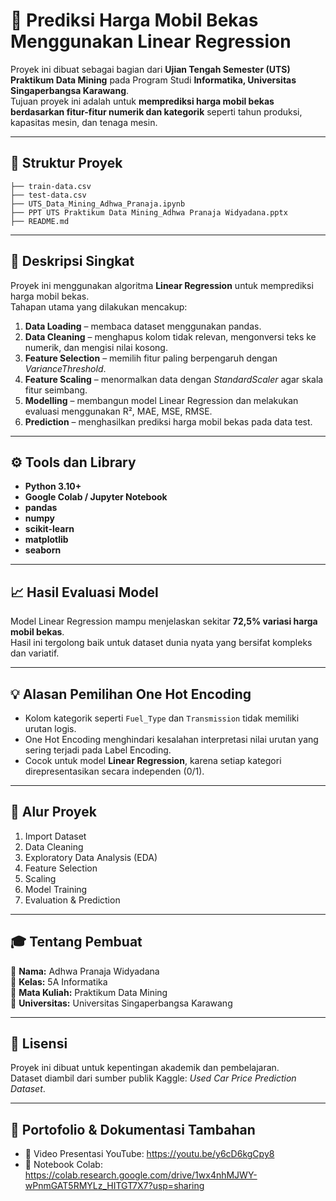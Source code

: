 # 🚗 Prediksi Harga Mobil Bekas Menggunakan Linear Regression

Proyek ini dibuat sebagai bagian dari **Ujian Tengah Semester (UTS) Praktikum Data Mining** pada Program Studi **Informatika, Universitas Singaperbangsa Karawang**.  
Tujuan proyek ini adalah untuk **memprediksi harga mobil bekas berdasarkan fitur-fitur numerik dan kategorik** seperti tahun produksi, kapasitas mesin, dan tenaga mesin.

---

## 📂 Struktur Proyek
```
├── train-data.csv         
├── test-data.csv          
├── UTS_Data_Mining_Adhwa_Pranaja.ipynb   
├── PPT UTS Praktikum Data Mining_Adhwa Pranaja Widyadana.pptx   
├── README.md              
```

---

## 🧩 Deskripsi Singkat
Proyek ini menggunakan algoritma **Linear Regression** untuk memprediksi harga mobil bekas.  
Tahapan utama yang dilakukan mencakup:
1. **Data Loading** – membaca dataset menggunakan pandas.  
2. **Data Cleaning** – menghapus kolom tidak relevan, mengonversi teks ke numerik, dan mengisi nilai kosong.  
3. **Feature Selection** – memilih fitur paling berpengaruh dengan *VarianceThreshold*.  
4. **Feature Scaling** – menormalkan data dengan *StandardScaler* agar skala fitur seimbang.  
5. **Modelling** – membangun model Linear Regression dan melakukan evaluasi menggunakan R², MAE, MSE, RMSE.  
6. **Prediction** – menghasilkan prediksi harga mobil bekas pada data test.

---

## ⚙️ Tools dan Library
- **Python 3.10+**
- **Google Colab / Jupyter Notebook**
- **pandas**
- **numpy**
- **scikit-learn**
- **matplotlib**
- **seaborn**

---

## 📈 Hasil Evaluasi Model

Model Linear Regression mampu menjelaskan sekitar **72,5% variasi harga mobil bekas**.  
Hasil ini tergolong baik untuk dataset dunia nyata yang bersifat kompleks dan variatif.

---

## 💡 Alasan Pemilihan One Hot Encoding
- Kolom kategorik seperti `Fuel_Type` dan `Transmission` tidak memiliki urutan logis.  
- One Hot Encoding menghindari kesalahan interpretasi nilai urutan yang sering terjadi pada Label Encoding.  
- Cocok untuk model **Linear Regression**, karena setiap kategori direpresentasikan secara independen (0/1).  

---

## 🧭 Alur Proyek
1. Import Dataset  
2. Data Cleaning  
3. Exploratory Data Analysis (EDA)  
4. Feature Selection  
5. Scaling  
6. Model Training  
7. Evaluation & Prediction  

---

## 🎓 Tentang Pembuat
👤 **Nama:** Adhwa Pranaja Widyadana  
📘 **Kelas:** 5A Informatika   
🏫 **Mata Kuliah:** Praktikum Data Mining  
🎯 **Universitas:** Universitas Singaperbangsa Karawang  

---

## 📎 Lisensi
Proyek ini dibuat untuk kepentingan akademik dan pembelajaran.  
Dataset diambil dari sumber publik Kaggle: *Used Car Price Prediction Dataset*.

---

## 🔗 Portofolio & Dokumentasi Tambahan
- 🎥 Video Presentasi YouTube: https://youtu.be/y6cD6kgCpy8
- 🧠 Notebook Colab: https://colab.research.google.com/drive/1wx4nhMJWY-wPnmGAT5RMYLz_HITGT7X7?usp=sharing  

